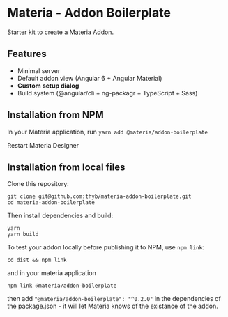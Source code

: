 # Materia - Addon Boilerplate

Starter kit to create a Materia Addon.

## Features

- Minimal server
- Default addon view (Angular 6 + Angular Material)
- **Custom setup dialog**
- Build system (@angular/cli + ng-packagr + TypeScript + Sass)

## Installation from NPM

In your Materia application, run `yarn add @materia/addon-boilerplate`

Restart Materia Designer

## Installation from local files

Clone this repository:

```
git clone git@github.com:thyb/materia-addon-boilerplate.git
cd materia-addon-boilerplate
```

Then install dependencies and build:

```
yarn
yarn build
```

To test your addon locally before publishing it to NPM, use `npm link`:

```
cd dist && npm link
```

and in your materia application

```
npm link @materia/addon-boilerplate
```

then add `"@materia/addon-boilerplate": "^0.2.0"` in the dependencies of the package.json - it will let Materia knows of the existance of the addon.
